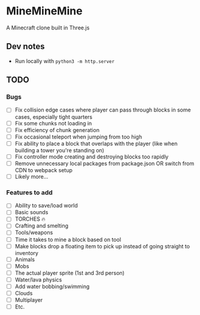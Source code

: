 # MineMineMine

A Minecraft clone built in Three.js

## Dev notes
* Run locally with `python3 -m http.server`

## TODO

### Bugs
- [ ] Fix collision edge cases where player can pass through blocks in some cases, especially tight quarters
- [ ] Fix some chunks not loading in
- [ ] Fix efficiency of chunk generation
- [ ] Fix occasional teleport when jumping from too high
- [ ] Fix ability to place a block that overlaps with the player (like when building a tower you're standing on)
- [ ] Fix controller mode creating and destroying blocks too rapidly
- [ ] Remove unnecessary local packages from package.json OR switch from CDN to webpack setup
- [ ] Likely more...

### Features to add
- [ ] Ability to save/load world
- [ ] Basic sounds
- [ ] TORCHES 🔥
- [ ] Crafting and smelting
- [ ] Tools/weapons
- [ ] Time it takes to mine a block based on tool
- [ ] Make blocks drop a floating item to pick up instead of going straight to inventory
- [ ] Animals
- [ ] Mobs
- [ ] The actual player sprite (1st and 3rd person)
- [ ] Water/lava physics
- [ ] Add water bobbing/swimming
- [ ] Clouds
- [ ] Multiplayer
- [ ] Etc.
